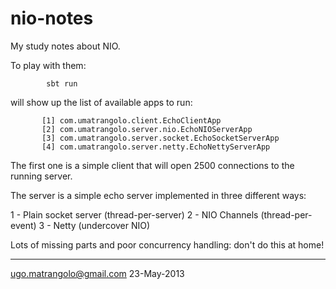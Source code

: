 nio-notes
=========

My study notes about NIO.

To play with them:

            sbt run

will show up the list of available apps to run:

           [1] com.umatrangolo.client.EchoClientApp
           [2] com.umatrangolo.server.nio.EchoNIOServerApp
           [3] com.umatrangolo.server.socket.EchoSocketServerApp
           [4] com.umatrangolo.server.netty.EchoNettyServerApp

The first one is a simple client that will open 2500 connections to
the running server.

The server is a simple echo server implemented in three different ways:

1 - Plain socket server (thread-per-server)
2 - NIO Channels (thread-per-event)
3 - Netty (undercover NIO)

Lots of missing parts and poor concurrency handling: don't do this at home!

---
ugo.matrangolo@gmail.com
23-May-2013
